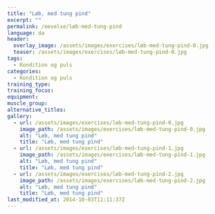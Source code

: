 ```yaml
---
title: "Løb, med tung pind"
excerpt: ""
permalink: /oevelse/løb-med-tung-pind
language: da
header:
  overlay_image: /assets/images/exercises/løb-med-tung-pind-0.jpg
  teaser: /assets/images/exercises/løb-med-tung-pind-0.jpg
tags:
  - Kondition og puls
categories:
  - Kondition og puls
training_type: 
training_focus: 
equipment:
muscle_group:
alternative_titles:
gallery:
  - url: /assets/images/exercises/løb-med-tung-pind-0.jpg
    image_path: /assets/images/exercises/løb-med-tung-pind-0.jpg
    alt: "Løb, med tung pind"
    title: "Løb, med tung pind"
  - url: /assets/images/exercises/løb-med-tung-pind-1.jpg
    image_path: /assets/images/exercises/løb-med-tung-pind-1.jpg
    alt: "Løb, med tung pind"
    title: "Løb, med tung pind"
  - url: /assets/images/exercises/løb-med-tung-pind-2.jpg
    image_path: /assets/images/exercises/løb-med-tung-pind-2.jpg
    alt: "Løb, med tung pind"
    title: "Løb, med tung pind"
last_modified_at: 2014-10-03T11:11:37Z
---
```



